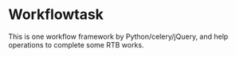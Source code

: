 # Workflowtask
This is one workflow framework by Python/celery/jQuery, and help operations to complete some RTB works.
